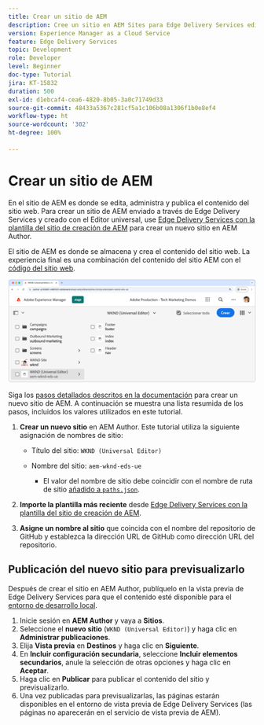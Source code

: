 ```yaml
---
title: Crear un sitio de AEM
description: Cree un sitio en AEM Sites para Edge Delivery Services editable con el Editor universal.
version: Experience Manager as a Cloud Service
feature: Edge Delivery Services
topic: Development
role: Developer
level: Beginner
doc-type: Tutorial
jira: KT-15832
duration: 500
exl-id: d1ebcaf4-cea6-4820-8b05-3a0c71749d33
source-git-commit: 48433a5367c281cf5a1c106b08a1306f1b0e8ef4
workflow-type: ht
source-wordcount: '302'
ht-degree: 100%

---
```


# Crear un sitio de AEM

En el sitio de AEM es donde se edita, administra y publica el contenido del sitio web. Para crear un sitio de AEM enviado a través de Edge Delivery Services y creado con el Editor universal, use [Edge Delivery Services con la plantilla del sitio de creación de AEM](https://github.com/adobe-rnd/aem-boilerplate-xwalk/releases) para crear un nuevo sitio en AEM Author.

El sitio de AEM es donde se almacena y crea el contenido del sitio web. La experiencia final es una combinación del contenido del sitio AEM con el [código del sitio web](./1-new-code-project.md).

![Nuevo sitio de AEM para Edge Delivery Services y el Editor universal](./assets/2-new-aem-site/new-site.png)

Siga los [pasos detallados descritos en la documentación](https://experienceleague.adobe.com/es/docs/experience-manager-cloud-service/content/edge-delivery/wysiwyg-authoring/edge-dev-getting-started#create-aem-site) para crear un nuevo sitio de AEM.  A continuación se muestra una lista resumida de los pasos, incluidos los valores utilizados en este tutorial.
1. **Crear un nuevo sitio** en AEM Author. Este tutorial utiliza la siguiente asignación de nombres de sitio:
   * Título del sitio: `WKND (Universal Editor)`
   * Nombre del sitio: `aem-wknd-eds-ue`

      * El valor del nombre de sitio debe coincidir con el nombre de ruta de sitio [añadido a `paths.json`](https://experienceleague.adobe.com/es/docs/experience-manager-cloud-service/content/edge-delivery/wysiwyg-authoring/path-mapping).

2. **Importe la plantilla más reciente** desde [Edge Delivery Services con la plantilla del sitio de creación de AEM](https://github.com/adobe-rnd/aem-boilerplate-xwalk/releases).
3. **Asigne un nombre al sitio** que coincida con el nombre del repositorio de GitHub y establezca la dirección URL de GitHub como dirección URL del repositorio.

## Publicación del nuevo sitio para previsualizarlo

Después de crear el sitio en AEM Author, publíquelo en la vista previa de Edge Delivery Services para que el contenido esté disponible para el [entorno de desarrollo local](./3-local-development-environment.md).

1. Inicie sesión en **AEM Author** y vaya a **Sitios**.
2. Seleccione el **nuevo sitio** (`WKND (Universal Editor)`) y haga clic en **Administrar publicaciones**.
3. Elija **Vista previa** en **Destinos** y haga clic en **Siguiente**.
4. En **Incluir configuración secundaria**, seleccione **Incluir elementos secundarios**, anule la selección de otras opciones y haga clic en **Aceptar**.
5. Haga clic en **Publicar** para publicar el contenido del sitio y previsualizarlo.
6. Una vez publicadas para previsualizarlas, las páginas estarán disponibles en el entorno de vista previa de Edge Delivery Services (las páginas no aparecerán en el servicio de vista previa de AEM).
